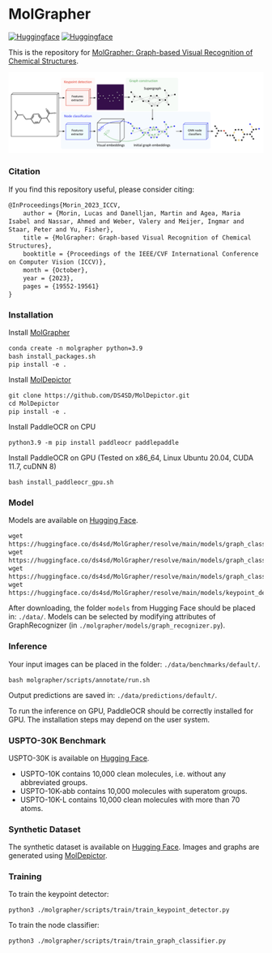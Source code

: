 # MolGrapher

[![Huggingface](https://img.shields.io/badge/%F0%9F%A4%97%20Hugging%20Face-USPTO%0A30K-blue)](https://huggingface.co/datasets/ds4sd/USPTO-30K/)
[![Huggingface](https://img.shields.io/badge/%F0%9F%A4%97%20Hugging%20Face-MolGrapher%0ASynthetic%0A300K-blue)](https://huggingface.co/datasets/ds4sd/MolGrapher-Synthetic-300K)

This is the repository for [MolGrapher: Graph-based Visual Recognition of Chemical Structures](https://openaccess.thecvf.com/content/ICCV2023/html/Morin_MolGrapher_Graph-based_Visual_Recognition_of_Chemical_Structures_ICCV_2023_paper.html).

![MolGrapher](assets/model_architecture.png)

### Citation

If you find this repository useful, please consider citing:
```
@InProceedings{Morin_2023_ICCV,
    author = {Morin, Lucas and Danelljan, Martin and Agea, Maria Isabel and Nassar, Ahmed and Weber, Valery and Meijer, Ingmar and Staar, Peter and Yu, Fisher},
    title = {MolGrapher: Graph-based Visual Recognition of Chemical Structures},
    booktitle = {Proceedings of the IEEE/CVF International Conference on Computer Vision (ICCV)},
    month = {October},
    year = {2023},
    pages = {19552-19561}
}
```

### Installation

Install [MolGrapher](https://github.com/DS4SD/MolGrapher/)
```
conda create -n molgrapher python=3.9
bash install_packages.sh
pip install -e .
```

Install [MolDepictor](https://github.com/DS4SD/MolDepictor/)
```
git clone https://github.com/DS4SD/MolDepictor.git
cd MolDepictor
pip install -e .
```

Install PaddleOCR on CPU
```
python3.9 -m pip install paddleocr paddlepaddle 
```

Install PaddleOCR on GPU (Tested on x86_64, Linux Ubuntu 20.04, CUDA 11.7, cuDNN 8)
```
bash install_paddleocr_gpu.sh
```

### Model

Models are available on [Hugging Face](https://huggingface.co/ds4sd/MolGrapher).
```
wget https://huggingface.co/ds4sd/MolGrapher/resolve/main/models/graph_classifier/gc_gcn_model.ckpt
wget https://huggingface.co/ds4sd/MolGrapher/resolve/main/models/graph_classifier/gc_no_stereo_model.ckpt
wget https://huggingface.co/ds4sd/MolGrapher/resolve/main/models/graph_classifier/gc_stereo_model.ckpt
wget https://huggingface.co/ds4sd/MolGrapher/resolve/main/models/keypoint_detector/kd_model.ckpt
```

After downloading, the folder `models` from Hugging Face should be placed in: `./data/`.
Models can be selected by modifying attributes of GraphRecognizer (in `./molgrapher/models/graph_recognizer.py`). 

### Inference

Your input images can be placed in the folder: `./data/benchmarks/default/`.
```
bash molgrapher/scripts/annotate/run.sh
```
Output predictions are saved in: `./data/predictions/default/`.

To run the inference on GPU, PaddleOCR should be correctly installed for GPU. The installation steps may depend on the user system. 

### USPTO-30K Benchmark

USPTO-30K is available on [Hugging Face](https://huggingface.co/datasets/ds4sd/USPTO-30K).
- USPTO-10K contains 10,000 clean molecules, i.e. without any abbreviated groups. 
- USPTO-10K-abb contains 10,000 molecules with superatom groups.
- USPTO-10K-L contains 10,000 clean molecules with more than 70 atoms. 

### Synthetic Dataset

The synthetic dataset is available on [Hugging Face](https://huggingface.co/datasets/ds4sd/MolGrapher-Synthetic-300K).
Images and graphs are generated using [MolDepictor](https://github.com/DS4SD/MolDepictor/).

### Training

To train the keypoint detector:
```
python3 ./molgrapher/scripts/train/train_keypoint_detector.py
```
To train the node classifier:
```
python3 ./molgrapher/scripts/train/train_graph_classifier.py
```
